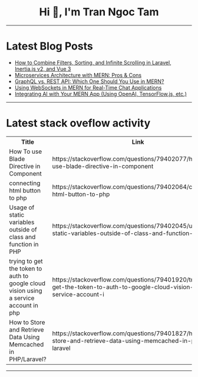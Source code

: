 <h1 align="center">Hi 👋, I'm Tran Ngoc Tam</h1>

---

# Latest Blog Posts 
<!-- BLOG-POST-LIST:START -->
- [How to Combine Filters, Sorting, and Infinite Scrolling in Laravel, Inertia.js v2, and Vue 3](https://dev.to/deondazy/how-to-combine-filters-sorting-and-infinite-scrolling-in-laravel-inertiajs-v2-and-vue-3-24a7)
- [Microservices Architecture with MERN: Pros &amp; Cons](https://dev.to/nadim_ch0wdhury/microservices-architecture-with-mern-pros-cons-2fmo)
- [GraphQL vs. REST API: Which One Should You Use in MERN?](https://dev.to/nadim_ch0wdhury/graphql-vs-rest-api-which-one-should-you-use-in-mern-14ob)
- [Using WebSockets in MERN for Real-Time Chat Applications](https://dev.to/nadim_ch0wdhury/using-websockets-in-mern-for-real-time-chat-applications-5bn)
- [Integrating AI with Your MERN App &lpar;Using OpenAI, TensorFlow.js, etc.&rpar;](https://dev.to/nadim_ch0wdhury/integrating-ai-with-your-mern-app-using-openai-tensorflowjs-etc-3enk)
<!-- BLOG-POST-LIST:END -->

---

# Latest stack oveflow activity
<table>
  <tr><th>Title</th><th>Link</th></tr>
  <!-- STACKOVERFLOW:START --><tr><td>How To use Blade Directive in Component</td><td>https://stackoverflow.com/questions/79402077/how-to-use-blade-directive-in-component</td></tr><tr><td>connecting html button to php</td><td>https://stackoverflow.com/questions/79402064/connecting-html-button-to-php</td></tr><tr><td>Usage of static variables outside of class and function in PHP</td><td>https://stackoverflow.com/questions/79402045/usage-of-static-variables-outside-of-class-and-function-in-php</td></tr><tr><td>trying to get the token to auth to google cloud vision using a service account in php</td><td>https://stackoverflow.com/questions/79401920/trying-to-get-the-token-to-auth-to-google-cloud-vision-using-a-service-account-i</td></tr><tr><td>How to Store and Retrieve Data Using Memcached in PHP/Laravel?</td><td>https://stackoverflow.com/questions/79401827/how-to-store-and-retrieve-data-using-memcached-in-php-laravel</td></tr><!-- STACKOVERFLOW:END -->
</table>

---


